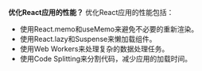 
**优化React应用的性能？**
   优化React应用的性能包括：
   - 使用React.memo和useMemo来避免不必要的重新渲染。
   - 使用React.lazy和Suspense来懒加载组件。
   - 使用Web Workers来处理复杂的数据处理任务。
   - 使用Code Splitting来分割代码，减少应用的加载时间。